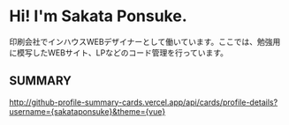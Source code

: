 # Hi! I'm Sakata Ponsuke.
印刷会社でインハウスWEBデザイナーとして働いています。ここでは、勉強用に模写したWEBサイト、LPなどのコード管理を行っています。

## SUMMARY
http://github-profile-summary-cards.vercel.app/api/cards/profile-details?username={sakataponsuke}&theme={vue}
